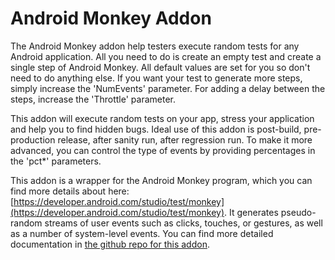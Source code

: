 # Android Monkey Addon

The Android Monkey addon help testers execute random tests for any Android application. All you need to do is create an empty test and create a single step of Android Monkey. All default values are set for you so don't need to do anything else. If you want your test to generate more steps, simply increase the 'NumEvents' parameter. For adding a delay between the steps, increase the 'Throttle' parameter.

This addon will execute random tests on your app, stress your application and help you to find hidden bugs. Ideal use of this addon is post-build, pre-production release, after sanity run, after regression run. To make it more advanced, you can control the type of events by providing percentages in the 'pct\*' parameters.

This addon is a wrapper for the Android Monkey program, which you can find more details about here: [https://developer.android.com/studio/test/monkey](https://developer.android.com/studio/test/monkey). It generates pseudo-random streams of user events such as clicks, touches, or gestures, as well as a number of system-level events. You can find more detailed documentation in [the github repo for this addon](https://github.com/testproject-io/addons/tree/master/android-monkey).

